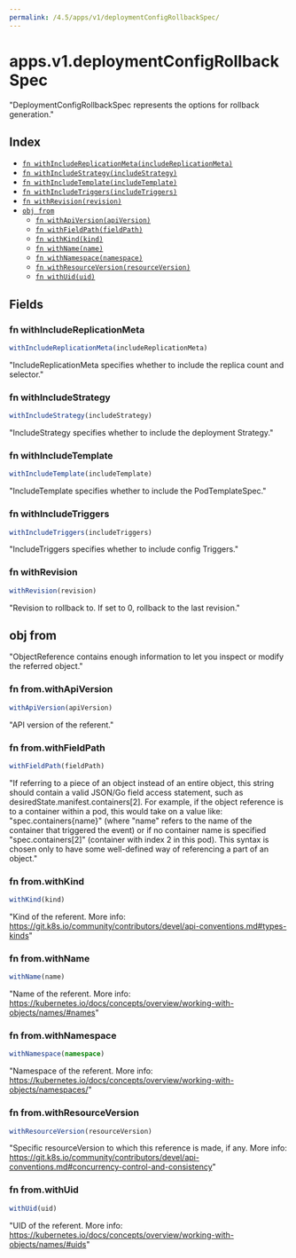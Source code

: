 ```yaml
---
permalink: /4.5/apps/v1/deploymentConfigRollbackSpec/
---
```


# apps.v1.deploymentConfigRollbackSpec

"DeploymentConfigRollbackSpec represents the options for rollback generation."

## Index

* [`fn withIncludeReplicationMeta(includeReplicationMeta)`](#fn-withincludereplicationmeta)
* [`fn withIncludeStrategy(includeStrategy)`](#fn-withincludestrategy)
* [`fn withIncludeTemplate(includeTemplate)`](#fn-withincludetemplate)
* [`fn withIncludeTriggers(includeTriggers)`](#fn-withincludetriggers)
* [`fn withRevision(revision)`](#fn-withrevision)
* [`obj from`](#obj-from)
  * [`fn withApiVersion(apiVersion)`](#fn-fromwithapiversion)
  * [`fn withFieldPath(fieldPath)`](#fn-fromwithfieldpath)
  * [`fn withKind(kind)`](#fn-fromwithkind)
  * [`fn withName(name)`](#fn-fromwithname)
  * [`fn withNamespace(namespace)`](#fn-fromwithnamespace)
  * [`fn withResourceVersion(resourceVersion)`](#fn-fromwithresourceversion)
  * [`fn withUid(uid)`](#fn-fromwithuid)

## Fields

### fn withIncludeReplicationMeta

```ts
withIncludeReplicationMeta(includeReplicationMeta)
```

"IncludeReplicationMeta specifies whether to include the replica count and selector."

### fn withIncludeStrategy

```ts
withIncludeStrategy(includeStrategy)
```

"IncludeStrategy specifies whether to include the deployment Strategy."

### fn withIncludeTemplate

```ts
withIncludeTemplate(includeTemplate)
```

"IncludeTemplate specifies whether to include the PodTemplateSpec."

### fn withIncludeTriggers

```ts
withIncludeTriggers(includeTriggers)
```

"IncludeTriggers specifies whether to include config Triggers."

### fn withRevision

```ts
withRevision(revision)
```

"Revision to rollback to. If set to 0, rollback to the last revision."

## obj from

"ObjectReference contains enough information to let you inspect or modify the referred object."

### fn from.withApiVersion

```ts
withApiVersion(apiVersion)
```

"API version of the referent."

### fn from.withFieldPath

```ts
withFieldPath(fieldPath)
```

"If referring to a piece of an object instead of an entire object, this string should contain a valid JSON/Go field access statement, such as desiredState.manifest.containers[2]. For example, if the object reference is to a container within a pod, this would take on a value like: \"spec.containers{name}\" (where \"name\" refers to the name of the container that triggered the event) or if no container name is specified \"spec.containers[2]\" (container with index 2 in this pod). This syntax is chosen only to have some well-defined way of referencing a part of an object."

### fn from.withKind

```ts
withKind(kind)
```

"Kind of the referent. More info: https://git.k8s.io/community/contributors/devel/api-conventions.md#types-kinds"

### fn from.withName

```ts
withName(name)
```

"Name of the referent. More info: https://kubernetes.io/docs/concepts/overview/working-with-objects/names/#names"

### fn from.withNamespace

```ts
withNamespace(namespace)
```

"Namespace of the referent. More info: https://kubernetes.io/docs/concepts/overview/working-with-objects/namespaces/"

### fn from.withResourceVersion

```ts
withResourceVersion(resourceVersion)
```

"Specific resourceVersion to which this reference is made, if any. More info: https://git.k8s.io/community/contributors/devel/api-conventions.md#concurrency-control-and-consistency"

### fn from.withUid

```ts
withUid(uid)
```

"UID of the referent. More info: https://kubernetes.io/docs/concepts/overview/working-with-objects/names/#uids"